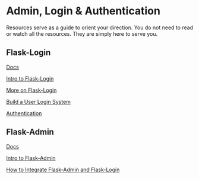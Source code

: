 # Admin, Login & Authentication

Resources serve as a guide to orient your direction.
You do not need to read or watch all the resources.
They are simply here to serve you.

## Flask-Login

[Docs](https://flask-login.readthedocs.io/en/latest/#configuring-your-application)

[Intro to Flask-Login](https://www.youtube.com/watch?v=2dEM-s3mRLE)

[More on Flask-Login](https://www.youtube.com/watch?v=q7HVghYjwYo)

[Build a User Login System](https://www.youtube.com/watch?v=8aTnmsDMldY)

[Authentication](https://www.youtube.com/watch?v=CSHx6eCkmv0)

## Flask-Admin

[Docs](https://flask-admin.readthedocs.io/en/latest/introduction/#getting-started)

[Intro to Flask-Admin](https://www.youtube.com/watch?v=ysdShEL1HMM&t)

[How to Integrate Flask-Admin and Flask-Login](https://www.youtube.com/watch?v=NYWEf9bZhHQ)
